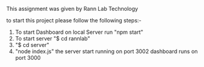 This assignment was given by Rann Lab Technology

to start this project please follow the following steps:-
 1. To start Dashboard on local Server run "npm start"
 2. To start server "$ cd rannlab"
 3. "$ cd server"
 4. "node index.js"
 the server start running on port 3002
 dashboard runs on port 3000
 
 
